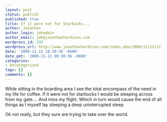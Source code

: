 ```yaml
---
layout: post
status: publish
published: true
title: If it were not for Starbucks...
author: Jonathan
author_login: jmhadmin
author_email: jmh@jonathanhardison.com
wordpress_id: 333
wordpress_url: http://www.jonathanhardison.com/index.php/2009/11/12/if-it-were-not-for-starbucks/
date: '2009-11-12 18:30:36 -0600'
date_gmt: '2009-11-13 00:30:36 -0600'
categories:
- Uncategorized
tags: []
comments: []
---
```

While sitting in the boarding area I see the total encompass of the need in my life for coffee. If it were not for starbucks I would be sleeping across from my gate.... And miss my flight. Which in turn would cause the end of all things as I myself lay sleeping a deep uninterrupted sleep.

Ok not really, but they sure are trying to take over the world.
